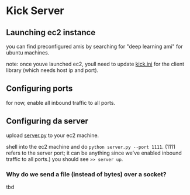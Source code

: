 # Kick Server

## Launching ec2 instance
you can find preconfigured amis by searching for "deep learning ami" for ubuntu machines.

note: once youve launched ec2, youll need to update [kick.ini](https://github.com/mynameisvinn/Kick/blob/master/Kick/kick.ini) for the client library (which needs host ip and port).

## Configuring ports
for now, enable all inbound traffic to all ports.

## Configuring da server
upload [server.py](https://github.com/mynameisvinn/Kick-Server/blob/master/server.py) to your ec2 machine. 

shell into the ec2 machine and do `python server.py --port 1111`. (1111 refers to the server port; it can be anything since we've enabled inbound traffic to all ports.) you should see `>> server up`.

### Why do we send a file (instead of bytes) over a socket?
tbd